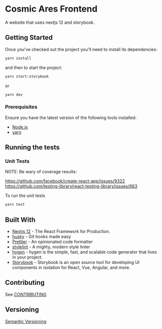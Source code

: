 # Cosmic Ares Frontend

A website that uses nextjs 12 and storybook.

## Getting Started

Once you've checked out the project you'll need to install its dependencies:

```bash
yarn install
```

and then to start the project:

```bash
yarn start:storybook
```

or

```bash
yarn dev
```

### Prerequisites

Ensure you have the latest version of the following tools installed:

- [Node.js](https://nodejs.org/en/download/)
- [yarn](https://classic.yarnpkg.com/en/docs/install/)

## Running the tests

### Unit Tests

NOTE: Be wary of coverage results:

<https://github.com/facebook/create-react-app/issues/9322>
<https://github.com/testing-library/react-testing-library/issues/663>

To run the unit tests

```bash
yarn test
```

## Built With

- [Nextjs 12](https://nextjs.org/) - The React Framework
for Production.
- [husky](https://github.com/typicode/husky) - Git hooks made easy
- [Prettier](https://prettier.io/) - An opinionated code formatter
- [stylelint](https://github.com/stylelint/stylelint) - A mighty, modern style linter
- [hygen](https://github.com/jondot/hygen) - hygen is the simple, fast, and scalable code generator that lives in your project.
- [Storybook](https://storybook.js.org/) - Storybook is an open source tool for developing UI components in isolation for React, Vue, Angular, and more.

## Contributing

See [CONTRIBUTING](./CONTRIBUTING.md)

## Versioning

[Semantic Versioning](https://semver.org/)
